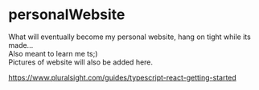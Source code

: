 ﻿# personalWebsite  
 What will eventually become my personal website, hang on tight while its made...  
Also meant to learn me ts;)  
Pictures of website will also be added here.  
   
https://www.pluralsight.com/guides/typescript-react-getting-started
